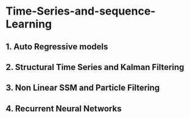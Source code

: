 # Time-Series-and-sequence-Learning
## 1. Auto Regressive models
## 2. Structural Time Series and Kalman Filtering
## 3. Non Linear SSM and Particle Filtering
## 4. Recurrent Neural Networks
